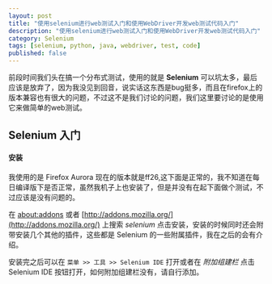 ```yaml
---
layout: post
title: "使用selenium进行web测试入门和使用WebDriver开发web测试代码入门"
description: "使用selenium进行web测试入门和使用WebDriver开发web测试代码入门"
category: Selenium
tags: [selenium, python, java, webdriver, test, code]
published: false
---
```


前段时间我们头在搞一个分布式测试，使用的就是 **Selenium** 可以坑太多，最后应该是放弃了，因为我没见到回音，说实话这东西是bug挺多，而且在firefox上的版本兼容也有很大的问题，不过这不是我们讨论的问题，我们这里要讨论的是使用它来做简单的web测试。

## Selenium 入门 ##

#### 安装 ####

我使用的是 Firefox Aurora 现在的版本就是ff26,这下面是正常的，我不知道在每日编译版下是否正常，虽然我机子上也安装了，但是并没有在起下面做个测试，不过应该是没有问题的。

在 [about:addons](about:addons) 或者 [http://addons.mozilla.org/](http://addons.mozilla.org/) 上搜索 *selenium* 点击安装，安装的时候同时还会附带安装几个其他的插件，这些都是 Selenium 的一些附属插件，我在之后的会有介绍。

安装完之后可以在 `菜单 >> 工具 >> Selenium IDE` 打开或者在 *附加组建栏* 点击 Selenium IDE 按钮打开，如何附加组建栏没有，请自行添加。




